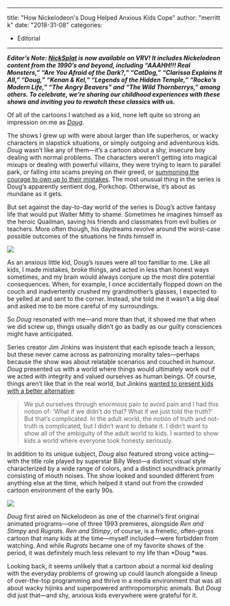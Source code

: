 
---
title: "How Nickelodeon's Doug Helped Anxious Kids Cope"
author: "merritt k"
date: "2018-31-08"
categories:
- Editorial
---

***Editor&#8217;s Note: [NickSplat](https://vrv.co/nicksplat) is now available on VRV! It includes Nickelodeon content from the 1990’s and beyond, including “AAAHH!!! Real Monsters,” “Are You Afraid of the Dark?,” “CatDog,” “Clarissa Explains It All,” “Doug,” “Kenan & Kel,” “Legends of the Hidden Temple,” “Rocko&#8217;s Modern Life,” “The Angry Beavers” and “The Wild Thornberrys,” among others. To celebrate, we&#8217;re sharing our childhood experiences with these shows and inviting you to rewatch these classics with us.***

Of all of the cartoons I watched as a kid, none left quite so strong an impression on me as [*Doug*](https://vrv.co/series/GYJ0QG786/Doug).

The shows I grew up with were about larger than life superheros, or wacky characters in slapstick situations, or simply outgoing and adventurous kids. *Doug* wasn&#8217;t like any of them—it&#8217;s a cartoon about a shy, insecure boy dealing with normal problems. The characters weren&#8217;t getting into magical mixups or dealing with powerful villains, they were trying to learn to parallel park, or falling into scams preying on their greed, or [summoning the courage to own up to their mistakes](https://www.youtube.com/watch?v=5LyR2VDicQw). The most unusual thing in the series is Doug&#8217;s apparently sentient dog, Porkchop. Otherwise, it&#8217;s about as mundane as it gets.

But set against the day-to-day world of the series is Doug&#8217;s active fantasy life that would put Walter Mitty to shame. Sometimes he imagines himself as the heroic Quailman, saving his friends and classmates from evil bullies or teachers. More often though, his daydreams revolve around the worst-case possible outcomes of the situations he finds himself in.

![](https://i0.wp.com/vrvblog.co/wp-content/uploads/2018/08/Screen-Shot-2018-08-30-at-6.03.49-PM.png?resize=1040%2C800&#038;ssl=1)

As an anxious little kid, Doug&#8217;s issues were all too familiar to me. Like all kids, I made mistakes, broke things, and acted in less than honest ways sometimes, and my brain would always conjure up the most dire potential consequences. When, for example, I once accidentally flopped down on the couch and inadvertently crushed my grandmother&#8217;s glasses, I expected to be yelled at and sent to the corner. Instead, she told me it wasn&#8217;t a big deal and asked me to be more careful of my surroundings.

So *Doug* resonated with me—and more than that, it showed me that when we did screw up, things usually didn&#8217;t go as badly as our guilty consciences might have anticipated.

Series creator Jim Jinkins was insistent that each episode teach a lesson, but these never came across as patronizing morality tales—perhaps because the show was about relatable scenarios and couched in humour. *Doug* presented us with a world where things would ultimately work out if we acted with integrity and valued ourselves as human beings. Of course, things aren&#8217;t like that in the real world, but Jinkins [wanted to present kids with a better alternative](https://www.huffingtonpost.com/2014/06/26/doug-new-era_n_5508304.html):

> We put ourselves through enormous pain to avoid pain and I had this notion of: &#8216;What if we didn&#8217;t do that? What if we just told the truth?&#8217; But that&#8217;s complicated. In the adult world, the notion of truth and not-truth is complicated, but I didn&#8217;t want to debate it. I didn&#8217;t want to show all of the ambiguity of the adult world to kids. I wanted to show kids a world where everyone took honesty seriously.

In addition to its unique subject, *Doug* also featured strong voice acting—with the title role played by superstar Billy West—a distinct visual style characterized by a wide range of colors, and a distinct soundtrack primarily consisting of mouth noises. The show looked and sounded different from anything else at the time, which helped it stand out from the crowded cartoon environment of the early 90s.

![](https://i0.wp.com/vrvblog.co/wp-content/uploads/2018/08/Screen-Shot-2018-08-30-at-6.03.12-PM.png?resize=1040%2C800&#038;ssl=1)

*Doug* first aired on Nickelodeon as one of the channel&#8217;s first original animated programs—one of three 1993 premieres, alongside *Ren and Stimpy* and *Rugrats*. *Ren and Stimpy*, of course, is a frenetic, often-gross cartoon that many kids at the time—myself included—were forbidden from watching. And while *Rugrats* became one of my favorite shows of the period, it was definitely much less relevant to my life than *Doug *was.

Looking back, it seems unlikely that a cartoon about a normal kid dealing with the everyday problems of growing up could launch alongside a lineup of over-the-top programming and thrive in a media environment that was all about wacky hijinks and superpowered anthropomorphic animals. But *Doug* did just that—and shy, anxious kids everywhere were grateful for it.

